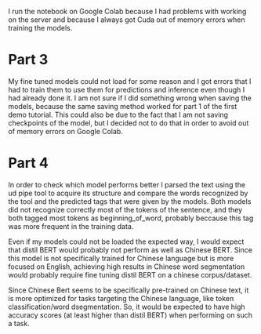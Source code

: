 I run the notebook on Google Colab because I had problems with working on the server and because I always got Cuda out of memory errors when training the models.

# Part 3

My fine tuned models could not load for some reason and I got errors that I had to train them to use them for predictions and inference even though I had already done it.
I am not sure if I did something wrong when saving the models, because the same saving method worked for part 1 of the first demo tutorial. This could also be due to the fact that I am not saving checkpoints of the model, but I decided not to do that in order to avoid out of memory errors on Google Colab.

# Part 4

In order to check which model performs better I parsed the text using the ud pipe tool to acquire its structure and compare the words recognized by the tool and the predicted tags that were given by the models. Both models did not recognize correctly most of the tokens of the sentence, and they both tagged most tokens as beginning_of_word, probably beccause this tag was more frequent in the training data. 

Even if my models could not be loaded the expected way, I would expect that distil BERT would probably not perform as well as Chinese BERT. Since this model is not specifically trained for Chinese language but is more focused on English, achieving high results in Chinese word segmentation would probably require fine tuning distil BERT on a chinese corpus/dataset.

Since Chinese Bert seems to be specifically pre-trained on Chinese text, it is more optimized for tasks targeting the Chinese language, like token classification/word dsegmentation. So, it would be expected to have high accuracy scores (at least higher than distil BERT) when performing on such a task.